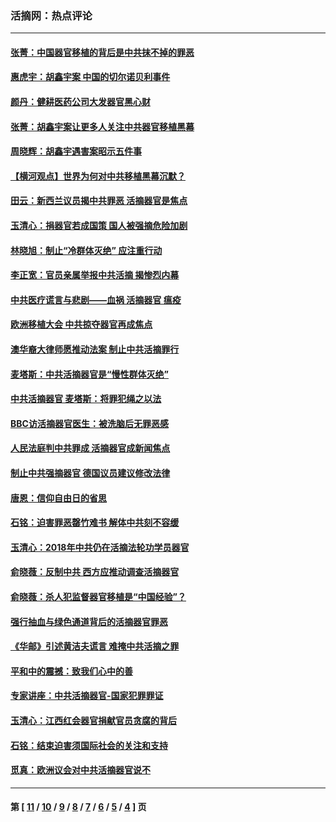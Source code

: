 ### 活摘网：热点评论
---
#### [张菁：中国器官移植的背后是中共抹不掉的罪恶](../../pages/nf5879/n13974977.md?09030430) 
#### [惠虎宇：胡鑫宇案 中国的切尔诺贝利事件](../../pages/nf5879/n13942916.md?09030430) 
#### [颜丹：健耕医药公司大发器官黑心财](../../pages/nf5879/n13940134.md?09030430) 
#### [张菁：胡鑫宇案让更多人关注中共器官移植黑幕](../../pages/nf5879/n13929073.md?09030430) 
#### [周晓辉：胡鑫宇遇害案昭示五件事](../../pages/nf5879/n13921870.md?09030430) 
#### [【横河观点】世界为何对中共移植黑幕沉默？](../../pages/nf5879/n13244249.md?09030430) 
#### [田云：新西兰议员揭中共罪恶 活摘器官是焦点](../../pages/nf5879/n13070629.md?09030430) 
#### [玉清心：捐器官若成国策 国人被强摘危险加剧](../../pages/nf5879/n12802713.md?09030430) 
#### [林晓旭：制止“冷群体灭绝” 应注重行动](../../pages/nf5879/n12779736.md?09030430) 
#### [李正宽：官员亲属举报中共活摘 揭惨烈内幕](../../pages/nf5879/n12684490.md?09030430) 
#### [中共医疗谎言与悲剧——血祸 活摘器官 瘟疫](../../pages/nf5879/n12372103.md?09030430) 
#### [欧洲移植大会 中共掠夺器官再成焦点](../../pages/nf5879/n11538883.md?09030430) 
#### [澳华裔大律师愿推动法案 制止中共活摘罪行](../../pages/nf5879/n11377039.md?09030430) 
#### [麦塔斯：中共活摘器官是“慢性群体灭绝”](../../pages/nf5879/n11350529.md?09030430) 
#### [中共活摘器官 麦塔斯：将罪犯绳之以法](../../pages/nf5879/n11347973.md?09030430) 
#### [BBC访活摘器官医生：被洗脑后无罪恶感](../../pages/nf5879/n11335935.md?09030430) 
#### [人民法庭判中共罪成 活摘器官成新闻焦点](../../pages/nf5879/n11331578.md?09030430) 
#### [制止中共强摘器官 德国议员建议修改法律](../../pages/nf5879/n11249451.md?09030430) 
#### [唐恩：信仰自由日的省思](../../pages/nf5879/n11003525.md?09030430) 
#### [石铭：迫害罪恶罄竹难书  解体中共刻不容缓](../../pages/nf5879/n10942855.md?09030430) 
#### [玉清心：2018年中共仍在活摘法轮功学员器官](../../pages/nf5879/n10914646.md?09030430) 
#### [俞晓薇：反制中共 西方应推动调查活摘器官](../../pages/nf5879/n10794671.md?09030430) 
#### [俞晓薇：杀人犯监督器官移植是“中国经验”？](../../pages/nf5879/n10466427.md?09030430) 
#### [强行抽血与绿色通道背后的活摘器官罪恶](../../pages/nf5879/n10004708.md?09030430) 
#### [《华邮》引述黄洁夫谎言 难掩中共活摘之罪](../../pages/nf5879/n9642309.md?09030430) 
#### [平和中的震撼：致我们心中的善](../../pages/nf5879/n9021123.md?09030430) 
#### [专家讲座：中共活摘器官-国家犯罪罪证](../../pages/nf5879/n8828153.md?09030430) 
#### [玉清心：江西红会器官捐献官员贪腐的背后](../../pages/nf5879/n8522122.md?09030430) 
#### [石铭：结束迫害须国际社会的关注和支持](../../pages/nf5879/n8443497.md?09030430) 
#### [觅真：欧洲议会对中共活摘器官说不](../../pages/nf5879/n8337486.md?09030430) 

---
#### 第 [ [11](./11.md?09030430) / [10](./10.md?09030430) / [9](./9.md?09030430) / [8](./8.md?09030430) / [7](./7.md?09030430) / [6](./6.md?09030430) / [5](./5.md?09030430) / [4](./4.md?09030430) ] 页
